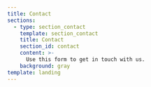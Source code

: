 ```yaml
---
title: Contact
sections:
  - type: section_contact
    template: section_contact
    title: Contact
    section_id: contact
    content: >-
      Use this form to get in touch with us.
    background: gray
template: landing
---
```

